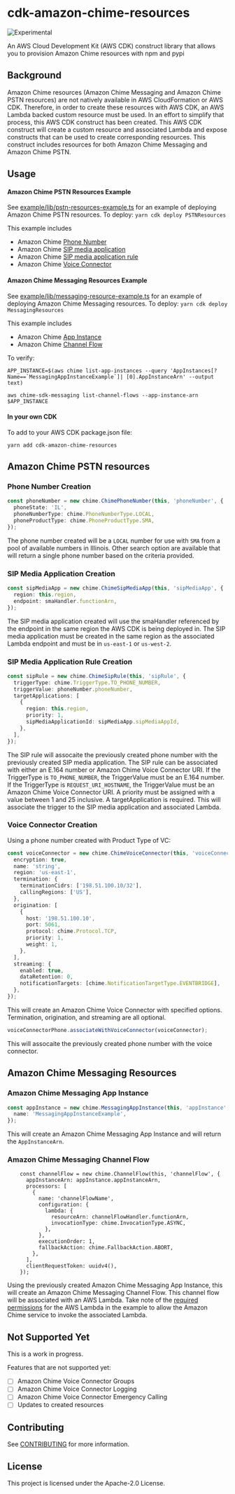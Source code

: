 # cdk-amazon-chime-resources

![Experimental](https://img.shields.io/badge/experimental-important.svg?style=for-the-badge)

An AWS Cloud Development Kit (AWS CDK) construct library that allows you to provision Amazon Chime resources with npm and pypi

## Background

Amazon Chime resources (Amazon Chime Messaging and Amazon Chime PSTN resources) are not natively available in AWS CloudFormation or AWS CDK. Therefore, in order to create these resources with AWS CDK, an AWS Lambda backed custom resource must be used. In an effort to simplify that process, this AWS CDK construct has been created. This AWS CDK construct will create a custom resource and associated Lambda and expose constructs that can be used to create corresponding resources. This construct includes resources for both Amazon Chime Messaging and Amazon Chime PSTN.

## Usage

#### Amazon Chime PSTN Resources Example

See [example/lib/pstn-resources-example.ts](example/lib/pstn-resource-example.ts) for an example of deploying Amazon Chime PSTN resources. To deploy: `yarn cdk deploy PSTNResources`

This example includes

- Amazon Chime [Phone Number](https://docs.aws.amazon.com/chime/latest/ag/phone-numbers.html)
- Amazon Chime [SIP media application](https://docs.aws.amazon.com/chime-sdk/latest/ag/use-sip-apps.html)
- Amazon Chime [SIP media application rule](https://docs.aws.amazon.com/chime-sdk/latest/ag/use-sip-rules.html)
- Amazon Chime [Voice Connector](https://docs.aws.amazon.com/chime-sdk/latest/ag/voice-connectors.html)

#### Amazon Chime Messaging Resources Example

See [example/lib/messaging-resource-example.ts](example/lib/messaging-resource-example.ts) for an example of deploying Amazon Chime Messaging resources. To deploy: `yarn cdk deploy MessagingResources`

This example includes

- Amazon Chime [App Instance](https://docs.aws.amazon.com/chime-sdk/latest/dg/create-app-instance.html)
- Amazon Chime [Channel Flow](https://docs.aws.amazon.com/chime-sdk/latest/dg/using-channel-flows.html)

To verify:

```
APP_INSTANCE=$(aws chime list-app-instances --query 'AppInstances[?Name==`MessagingAppInstanceExample`]| [0].AppInstanceArn' --output text)

aws chime-sdk-messaging list-channel-flows --app-instance-arn $APP_INSTANCE
```

#### In your own CDK

To add to your AWS CDK package.json file:

```
yarn add cdk-amazon-chime-resources
```

## Amazon Chime PSTN resources

### Phone Number Creation

```ts
const phoneNumber = new chime.ChimePhoneNumber(this, 'phoneNumber', {
  phoneState: 'IL',
  phoneNumberType: chime.PhoneNumberType.LOCAL,
  phoneProductType: chime.PhoneProductType.SMA,
});
```

The phone number created will be a `LOCAL` number for use with `SMA` from a pool of available numbers in Illinois. Other search option are available that will return a single phone number based on the criteria provided.

### SIP Media Application Creation

```ts
const sipMediaApp = new chime.ChimeSipMediaApp(this, 'sipMediaApp', {
  region: this.region,
  endpoint: smaHandler.functionArn,
});
```

The SIP media application created will use the smaHandler referenced by the endpoint in the same region the AWS CDK is being deployed in. The SIP media application must be created in the same region as the associated Lambda endpoint and must be in `us-east-1` or `us-west-2`.

### SIP Media Application Rule Creation

```ts
const sipRule = new chime.ChimeSipRule(this, 'sipRule', {
  triggerType: chime.TriggerType.TO_PHONE_NUMBER,
  triggerValue: phoneNumber.phoneNumber,
  targetApplications: [
    {
      region: this.region,
      priority: 1,
      sipMediaApplicationId: sipMediaApp.sipMediaAppId,
    },
  ],
});
```

The SIP rule will assocaite the previously created phone number with the previously created SIP media application. The SIP rule can be associated with either an E.164 number or Amazon Chime Voice Connector URI. If the TriggerType is `TO_PHONE_NUMBER`, the TriggerValue must be an E.164 number. If the TriggerType is `REQUEST_URI_HOSTNAME`, the TriggerValue must be an Amazon Chime Voice Connector URI. A priority must be assigned with a value between 1 and 25 inclusive. A targetApplication is required. This will associate the trigger to the SIP media application and associated Lambda.

### Voice Connector Creation

Using a phone number created with Product Type of VC:

```ts
const voiceConnector = new chime.ChimeVoiceConnector(this, 'voiceConnector', {
  encryption: true,
  name: 'string',
  region: 'us-east-1',
  termination: {
    terminationCidrs: ['198.51.100.10/32'],
    callingRegions: ['US'],
  },
  origination: [
    {
      host: '198.51.100.10',
      port: 5061,
      protocol: chime.Protocol.TCP,
      priority: 1,
      weight: 1,
    },
  ],
  streaming: {
    enabled: true,
    dataRetention: 0,
    notificationTargets: [chime.NotificationTargetType.EVENTBRIDGE],
  },
});
```

This will create an Amazon Chime Voice Connector with specified options. Termination, origination, and streaming are all optional.

```ts
voiceConnectorPhone.associateWithVoiceConnector(voiceConnector);
```

This will assocaite the previously created phone number with the voice connector.

## Amazon Chime Messaging Resources

### Amazon Chime Messaging App Instance

```typescript
const appInstance = new chime.MessagingAppInstance(this, 'appInstance', {
  name: 'MessagingAppInstanceExample',
});
```

This will create an Amazon Chime Messaging App Instance and will return the `AppInstanceArn`.

### Amazon Chime Messaging Channel Flow

```
    const channelFlow = new chime.ChannelFlow(this, 'channelFlow', {
      appInstanceArn: appInstance.appInstanceArn,
      processors: [
        {
          name: 'channelFlowName',
          configuration: {
            lambda: {
              resourceArn: channelFlowHandler.functionArn,
              invocationType: chime.InvocationType.ASYNC,
            },
          },
          executionOrder: 1,
          fallbackAction: chime.FallbackAction.ABORT,
        },
      ],
      clientRequestToken: uuidv4(),
    });
```

Using the previously created Amazon Chime Messaging App Instance, this will create an Amazon Chime Messaging Channel Flow. This channel flow will be associated with an AWS Lambda. Take note of the [required permissions](https://docs.aws.amazon.com/chime-sdk/latest/dg/processor-setup.html) for the AWS Lambda in the example to allow the Amazon Chime service to invoke the associated Lambda.

## Not Supported Yet

This is a work in progress.

Features that are not supported yet:

- [ ] Amazon Chime Voice Connector Groups
- [ ] Amazon Chime Voice Connector Logging
- [ ] Amazon Chime Voice Connector Emergency Calling
- [ ] Updates to created resources

## Contributing

See [CONTRIBUTING](CONTRIBUTING.md) for more information.

## License

This project is licensed under the Apache-2.0 License.
